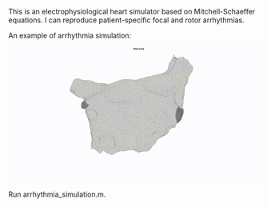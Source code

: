 This is an electrophysiological heart simulator based on Mitchell-Schaeffer equations. I can reproduce patient-specific focal and rotor arrhythmias. 

An example of arrhythmia simulation:  
![Demo](result/demo.gif)

Run arrhythmia_simulation.m.  
